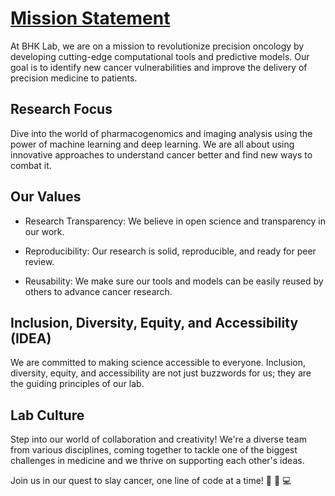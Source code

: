 # [Mission Statement](#mission-statement)

At BHK Lab, we are on a mission to revolutionize precision oncology by developing cutting-edge computational tools and predictive models. Our goal is to identify new cancer vulnerabilities and improve the delivery of precision medicine to patients.

## Research Focus

Dive into the world of pharmacogenomics and imaging analysis using the power of machine learning and deep learning. We are all about using innovative approaches to understand cancer better and find new ways to combat it.

## Our Values

- Research Transparency: We believe in open science and transparency in our work.

- Reproducibility: Our research is solid, reproducible, and ready for peer review.

- Reusability: We make sure our tools and models can be easily reused by others to advance cancer research.

## Inclusion, Diversity, Equity, and Accessibility (IDEA)

We are committed to making science accessible to everyone. Inclusion, diversity, equity, and accessibility are not just buzzwords for us; they are the guiding principles of our lab.

## Lab Culture

Step into our world of collaboration and creativity! We're a diverse team from various disciplines, coming together to tackle one of the biggest challenges in medicine and we thrive on supporting each other's ideas.

Join us in our quest to slay cancer, one line of code at a time! 🚀 🧬 💻
